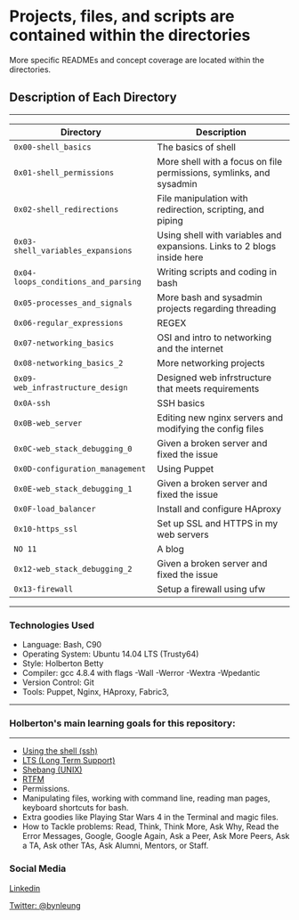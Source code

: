 # Projects, files, and scripts are contained within the directories  

More specific READMEs and concept coverage are located within the directories.   

## Description of Each Directory  
___  
|           Directory           | Description
|--------------------------------------------------|----------------------------------------------|
| `0x00-shell_basics` | The basics of shell |
| `0x01-shell_permissions` | More shell with a focus on file permissions, symlinks, and sysadmin |
| `0x02-shell_redirections`| File manipulation with redirection, scripting, and piping |
| `0x03-shell_variables_expansions` | Using shell with variables and expansions. Links to 2 blogs inside here |
| `0x04-loops_conditions_and_parsing` | Writing scripts and coding in bash |
| `0x05-processes_and_signals` | More bash and sysadmin projects regarding threading |
| `0x06-regular_expressions` | REGEX |
| `0x07-networking_basics` | OSI and intro to networking and the internet |
| `0x08-networking_basics_2	` | More networking projects |
| `0x09-web_infrastructure_design` | Designed web infrstructure that meets requirements |
| `0x0A-ssh` | SSH basics |
| `0x0B-web_server` | Editing new nginx servers and modifying the config files |
| `0x0C-web_stack_debugging_0` | Given a broken server and fixed the issue |
| `0x0D-configuration_management` | Using Puppet |
| `0x0E-web_stack_debugging_1` |  Given a broken server and fixed the issue |
| `0x0F-load_balancer` | Install and configure HAproxy |
| `0x10-https_ssl` | Set up SSL and HTTPS in my web servers |
| `NO 11` | A blog |
| `0x12-web_stack_debugging_2` | Given a broken server and fixed the issue |
| `0x13-firewall` | Setup a firewall using ufw |

___  

### Technologies Used

* Language: Bash, C90
* Operating System: Ubuntu 14.04 LTS (Trusty64)
* Style: Holberton Betty
* Compiler: gcc 4.8.4 with flags -Wall -Werror -Wextra -Wpedantic
* Version Control: Git
* Tools: Puppet, Nginx, HAproxy, Fabric3, 


---



### Holberton's main learning goals for this repository:  
___
* [Using the shell (ssh)](http://linuxcommand.org/lc3_learning_the_shell.php)  
* [LTS (Long Term Support)](https://wiki.ubuntu.com/LTS)  
* [Shebang (UNIX)](https://en.wikipedia.org/wiki/Shebang_%28Unix%29)  
* [RTFM](https://en.wikipedia.org/wiki/RTFM)  
* Permissions.  
* Manipulating files, working with command line, reading man pages, keyboard shortcuts for bash.  
* Extra goodies like Playing Star Wars 4 in the Terminal and magic files.  
* How to Tackle problems: Read, Think, Think More, Ask Why, Read the Error Messages, Google, Google Again, Ask a Peer, Ask More Peers, Ask a TA, Ask other TAs, Ask Alumni, Mentors, or Staff. 



### Social Media

[Linkedin](https://www.linkedin.com/in/bryanleung92/)

[Twitter: @bynleung](https://twitter.com/BynLeung)
